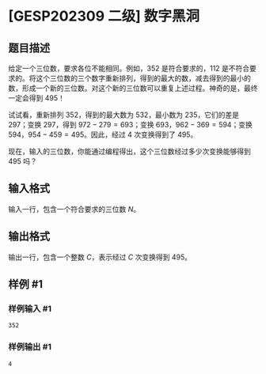 # [GESP202309 二级] 数字黑洞

## 题目描述

给定一个三位数，要求各位不能相同。例如，$352$ 是符合要求的，$112$ 是不符合要求的。将这个三位数的三个数字重新排列，得到的最大的数，减去得到的最小的数，形成一个新的三位数。对这个新的三位数可以重复上述过程。神奇的是，最终一定会得到 $495$！

试试看，重新排列 $352$，得到的最大数为 $532$，最小数为 $235$，它们的差是 $297$；变换 $297$，得到 $972-279=693$；变换 $693$，$962-369=594$；变换 $594$，$954-459=495$。因此，经过 $4$ 次变换得到了 $495$。

现在，输入的三位数，你能通过编程得出，这个三位数经过多少次变换能够得到 $495$ 吗？

## 输入格式

输入一行，包含一个符合要求的三位数 $N$。

## 输出格式

输出一行，包含一个整数 $C$，表示经过 $C$ 次变换得到 $495$。

## 样例 #1

### 样例输入 #1

```
352
```

### 样例输出 #1

```
4
```